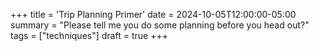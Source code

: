 +++
title = 'Trip Planning Primer'
date = 2024-10-05T12:00:00-05:00
summary = "Please tell me you do some planning before you head out?"
tags = ["techniques"]
draft = true
+++
